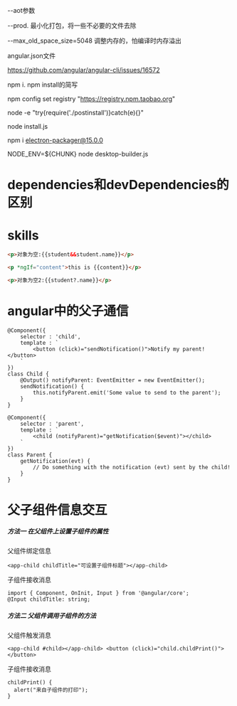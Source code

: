 --aot参数

--prod.   最小化打包，将一些不必要的文件去除

--max_old_space_size=5048    调整内存的，怕编译时内存溢出



angular.json文件



https://github.com/angular/angular-cli/issues/16572

npm i.    npm install的简写

npm config set registry "https://registry.npm.taobao.org"

node -e "try{require('./postinstall')}catch(e){}"

node install.js

npm i electron-packager@15.0.0

NODE_ENV=${CHUNK} node desktop-builder.js

# dependencies和devDependencies的区别

#  skills

 ```html
<p>对象为空:{{student&&student.name}}</p>
 ```
   ```html
<p *ngIf="content">this is {{content}}</p>
   ```

```html
<p>对象为空2:{{student?.name}}</p>
```

# angular中的父子通信

```
@Component({
    selector : 'child',
    template : `
        <button (click)="sendNotification()">Notify my parent!</button>
    `
})
class Child {
    @Output() notifyParent: EventEmitter = new EventEmitter();
    sendNotification() {
        this.notifyParent.emit('Some value to send to the parent');
    }
}

@Component({
    selector : 'parent',
    template : `
        <child (notifyParent)="getNotification($event)"></child>
    `
})
class Parent {
    getNotification(evt) {
        // Do something with the notification (evt) sent by the child!
    }
}
```

# 父子组件信息交互

##### 方法一 在父组件上设置子组件的属性

父组件绑定信息

```
<app-child childTitle="可设置子组件标题"></app-child>
```

子组件接收消息

```
import { Component, OnInit, Input } from '@angular/core';
@Input childTitle: string;
```

##### 方法二 父组件调用子组件的方法

父组件触发消息

```
<app-child #child></app-child> <button (click)="child.childPrint()"></button>
```

子组件接收消息

```
childPrint() {
  alert("来自子组件的打印");
}
```